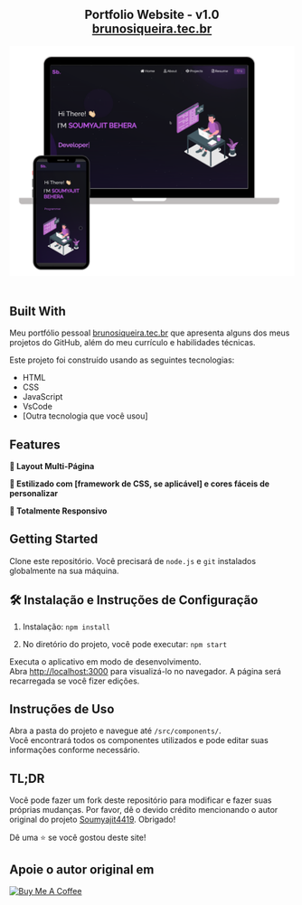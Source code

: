 
<h2 align="center">
  Portfolio Website - v1.0<br/>
  <a href="https://brunosiqueira.tec.br" target="_blank">brunosiqueira.tec.br</a>
</h2>
<div align="center">
  <img alt="Demo" src="./Images/readme-img1.png" />
</div>
<br/>

## Built With

Meu portfólio pessoal <a href="https://brunosiqueira.tec.br" target="_blank">brunosiqueira.tec.br</a> que apresenta alguns dos meus projetos do GitHub, além do meu currículo e habilidades técnicas.<br/>

Este projeto foi construído usando as seguintes tecnologias:

- HTML
- CSS
- JavaScript
- VsCode
- [Outra tecnologia que você usou]

## Features

**📖 Layout Multi-Página**

**🎨 Estilizado com [framework de CSS, se aplicável] e cores fáceis de personalizar**

**📱 Totalmente Responsivo**

## Getting Started

Clone este repositório. Você precisará de `node.js` e `git` instalados globalmente na sua máquina.

## 🛠 Instalação e Instruções de Configuração

1. Instalação: `npm install`

2. No diretório do projeto, você pode executar: `npm start`

Executa o aplicativo em modo de desenvolvimento.\
Abra [http://localhost:3000](http://localhost:3000) para visualizá-lo no navegador.
A página será recarregada se você fizer edições.

## Instruções de Uso

Abra a pasta do projeto e navegue até `/src/components/`. <br/>
Você encontrará todos os componentes utilizados e pode editar suas informações conforme necessário.


## TL;DR

Você pode fazer um fork deste repositório para modificar e fazer suas próprias mudanças. Por favor, dê o devido crédito mencionando o autor original do projeto [Soumyajit4419](https://github.com/soumyajit4419/Portfolio). Obrigado!

Dê uma ⭐ se você gostou deste site! 

## Apoie o autor original em
<a href="https://www.buymeacoffee.com/soumyajit4419" target="_blank"><img src="https://cdn.buymeacoffee.com/buttons/v2/default-violet.png" alt="Buy Me A Coffee" height="60px" width="217px"></a>
